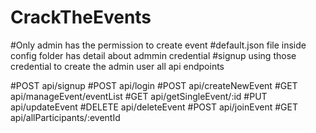 # CrackTheEvents

#Only admin has the permission to create event 
#default.json file inside config folder has detail about admmin credential
#signup using those credential to create the admin user
all api endpoints 

#POST api/signup
#POST api/login
#POST api/createNewEvent
#GET api/manageEvent/eventList
#GET api/getSingleEvent/:id
#PUT api/updateEvent
#DELETE api/deleteEvent
#POST api/joinEvent
#GET api/allParticipants/:eventId


